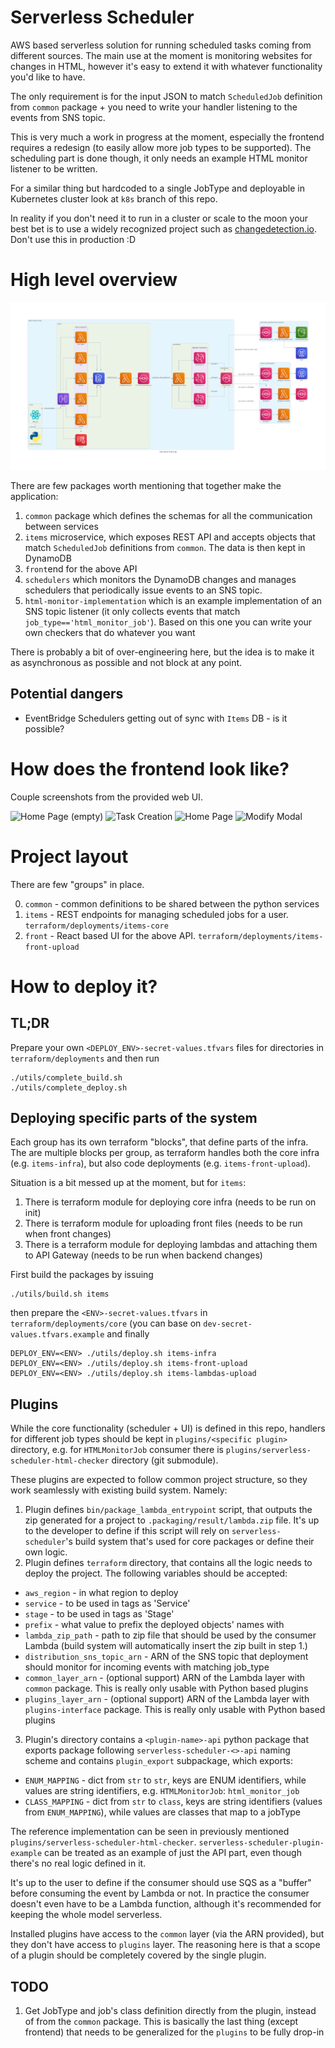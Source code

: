 # Serverless Scheduler

AWS based serverless solution for running scheduled tasks coming from different sources.
The main use at the moment is monitoring websites for changes in HTML, however it's easy to extend it with whatever functionality you'd like to have.

The only requirement is for the input JSON to match `ScheduledJob` definition from `common` package + you need to write your handler listening to the events from SNS topic.

This is very much a work in progress at the moment, especially the frontend requires a redesign (to easily allow more job types to be supported).
The scheduling part is done though, it only needs an example HTML monitor listener to be written.

For a similar thing but hardcoded to a single JobType and deployable in Kubernetes cluster look at `k8s` branch of this repo.

In reality if you don't need it to run in a cluster or scale to the moon your best bet is to use a widely recognized project such as [changedetection.io](https://github.com/dgtlmoon/changedetection.io).
Don't use this in production :D

# High level overview

![High Level Overview](docs/diagrams/created/high_level_overview.png?raw=true "High Level Overview")

There are few packages worth mentioning that together make the application:

1. `common` package which defines the schemas for all the communication between services
2. `items` microservice, which exposes REST API and accepts objects that match `ScheduledJob` definitions from `common`.
   The data is then kept in DynamoDB
3. `front`end for the above API
4. `schedulers` which monitors the DynamoDB changes and manages schedulers that periodically issue events to an SNS topic.
5. `html-monitor-implementation` which is an example implementation of an SNS topic listener (it only collects events that match `job_type=='html_monitor_job'`).
   Based on this one you can write your own checkers that do whatever you want

There is probably a bit of over-engineering here, but the idea is to make it as asynchronous as possible and not block at any point.

## Potential dangers

- EventBridge Schedulers getting out of sync with `Items` DB - is it possible?

# How does the frontend look like?

Couple screenshots from the provided web UI.

![Home Page (empty)](docs/static/front/home.png?raw=true "Home Page (empty)")
![Task Creation](docs/static/front/create.png?raw=true "Task Creation")
![Home Page](docs/static/front/added.png?raw=true "Home Page")
![Modify Modal](docs/static/front/modify.png?raw=true "Modify Modal")

# Project layout

There are few "groups" in place.

0. `common` - common definitions to be shared between the python services
1. `items` - REST endpoints for managing scheduled jobs for a user. `terraform/deployments/items-core`
2. `front` - React based UI for the above API. `terraform/deployments/items-front-upload`

# How to deploy it?

## TL;DR

Prepare your own `<DEPLOY_ENV>-secret-values.tfvars` files for directories in `terraform/deployments` and then run

```
./utils/complete_build.sh
./utils/complete_deploy.sh
```

## Deploying specific parts of the system

Each group has its own terraform "blocks", that define parts of the infra.
The are multiple blocks per group, as terraform handles both the core infra (e.g. `items-infra`), but also code deployments (e.g. `items-front-upload`).

Situation is a bit messed up at the moment, but for `items`:

1. There is terraform module for deploying core infra (needs to be run on init)
2. There is terraform module for uploading front files (needs to be run when front changes)
3. There is a terraform module for deploying lambdas and attaching them to API Gateway (needs to be run when backend changes)

First build the packages by issuing

```
./utils/build.sh items
```

then prepare the `<ENV>-secret-values.tfvars` in `terraform/deployments/core` (you can base on `dev-secret-values.tfvars.example` and finally

```
DEPLOY_ENV=<ENV> ./utils/deploy.sh items-infra
DEPLOY_ENV=<ENV> ./utils/deploy.sh items-front-upload
DEPLOY_ENV=<ENV> ./utils/deploy.sh items-lambdas-upload
```

## Plugins

While the core functionality (scheduler + UI) is defined in this repo, handlers for different job types should be kept in `plugins/<specific plugin>` directory, e.g. for `HTMLMonitorJob` consumer there is `plugins/serverless-scheduler-html-checker` directory (git submodule).

These plugins are expected to follow common project structure, so they work seamlessly with existing build system.
Namely:

1. Plugin defines `bin/package_lambda_entrypoint` script, that outputs the zip generated for a project to `.packaging/result/lambda.zip` file. It's up to the developer to define if this script will rely on `serverless-scheduler`'s build system that's used for core packages or define their own logic.
2. Plugin defines `terraform` directory, that contains all the logic needs to deploy the project.
   The following variables should be accepted:

- `aws_region` - in what region to deploy
- `service` - to be used in tags as 'Service'
- `stage` - to be used in tags as 'Stage'
- `prefix` - what value to prefix the deployed objects' names with
- `lambda_zip_path` - path to zip file that should be used by the consumer Lambda (build system will automatically insert the zip built in step 1.)
- `distribution_sns_topic_arn` - ARN of the SNS topic that deployment should monitor for incoming events with matching job_type
- `common_layer_arn` - (optional support) ARN of the Lambda layer with `common` package. This is really only usable with Python based plugins
- `plugins_layer_arn` - (optional support) ARN of the Lambda layer with `plugins-interface` package. This is really only usable with Python based plugins

3. Plugin's directory contains a `<plugin-name>-api` python package that exports package following `serverless-scheduler-<>-api` naming scheme and contains `plugin_export` subpackage, which exports:

- `ENUM_MAPPING` - dict from `str` to `str`, keys are ENUM identifiers, while values are string identifiers, e.g. `HTMLMonitorJob`: `html_monitor_job`
- `CLASS_MAPPING` - dict from `str` to `class`, keys are string identifiers (values from `ENUM_MAPPING`), while values are classes that map to a jobType

The reference implementation can be seen in previously mentioned `plugins/serverless-scheduler-html-checker`.
`serverless-scheduler-plugin-example` can be treated as an example of just the API part, even though there's no real logic defined in it.

It's up to the user to define if the consumer should use SQS as a "buffer" before consuming the event by Lambda or not.
In practice the consumer doesn't even have to be a Lambda function, although it's recommended for keeping the whole model serverless.

Installed plugins have access to the `common` layer (via the ARN provided), but they don't have access to `plugins` layer.
The reasoning here is that a scope of a plugin should be completely covered by the single plugin.

## TODO

1. Get JobType and job's class definition directly from the plugin, instead of from the `common` package.
   This is basically the last thing (except frontend) that needs to be generalized for the `plugins` to be fully drop-in

